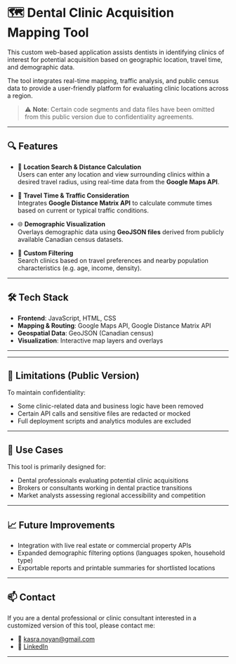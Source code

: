 # 🗺️ Dental Clinic Acquisition Mapping Tool

This custom web-based application assists dentists in identifying clinics of interest for potential acquisition based on geographic location, travel time, and demographic data.

The tool integrates real-time mapping, traffic analysis, and public census data to provide a user-friendly platform for evaluating clinic locations across a region.

> ⚠️ **Note**: Certain code segments and data files have been omitted from this public version due to confidentiality agreements.

---

## 🔍 Features

- 📍 **Location Search & Distance Calculation**  
  Users can enter any location and view surrounding clinics within a desired travel radius, using real-time data from the **Google Maps API**.

- 🧭 **Travel Time & Traffic Consideration**  
  Integrates **Google Distance Matrix API** to calculate commute times based on current or typical traffic conditions.

- 🌐 **Demographic Visualization**  
  Overlays demographic data using **GeoJSON files** derived from publicly available Canadian census datasets.

- 🧰 **Custom Filtering**  
  Search clinics based on travel preferences and nearby population characteristics (e.g. age, income, density).

---

## 🛠️ Tech Stack

- **Frontend**: JavaScript, HTML, CSS
- **Mapping & Routing**: Google Maps API, Google Distance Matrix API
- **Geospatial Data**: GeoJSON (Canadian census)
- **Visualization**: Interactive map layers and overlays

---


---

## 🚧 Limitations (Public Version)

To maintain confidentiality:
- Some clinic-related data and business logic have been removed
- Certain API calls and sensitive files are redacted or mocked
- Full deployment scripts and analytics modules are excluded

---

## 📌 Use Cases

This tool is primarily designed for:
- Dental professionals evaluating potential clinic acquisitions
- Brokers or consultants working in dental practice transitions
- Market analysts assessing regional accessibility and competition

---

## 📈 Future Improvements

- Integration with live real estate or commercial property APIs
- Expanded demographic filtering options (languages spoken, household type)
- Exportable reports and printable summaries for shortlisted locations

---

## 📫 Contact

If you are a dental professional or clinic consultant interested in a customized version of this tool, please contact me:

- 📧 kasra.noyan@gmail.com
- 💼 [LinkedIn](https://www.linkedin.com/in/kasra-noyan-1b105421b)

---

